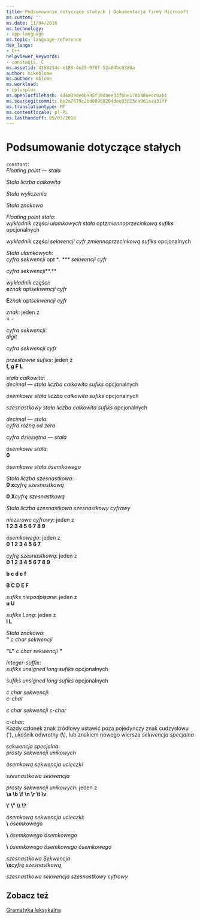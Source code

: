 ```yaml
---
title: Podsumowanie dotyczące stałych | Dokumentacja firmy Microsoft
ms.custom: ''
ms.date: 11/04/2016
ms.technology:
- cpp-language
ms.topic: language-reference
dev_langs:
- C++
helpviewer_keywords:
- constants, C
ms.assetid: 4158234c-e189-4e25-970f-52a04bc6380a
author: mikeblome
ms.author: mblome
ms.workload:
- cplusplus
ms.openlocfilehash: 4d4a39de6b995f30daee33f6be178b486ecc0ab1
ms.sourcegitcommit: be2a7679c2bd80968204dee03d13ca961eaa31ff
ms.translationtype: MT
ms.contentlocale: pl-PL
ms.lasthandoff: 05/03/2018
---
```

# <a name="summary-of-constants"></a>Podsumowanie dotyczące stałych
`constant`:  
 *Floating point — stała*  
  
 *Stała liczba całkowita*  
  
 *Stała wyliczenia*  
  
 *Stała znakowa*  
  
 *Floating point stała*:  
 *wykładnik części ułamkowych stała* opt*zmiennoprzecinkową sufiks* opcjonalnych  
  
 *wykładnik części sekwencji cyfr zmiennoprzecinkową sufiks* opcjonalnych  
  
 *Stała ułamkowych*:  
 *cyfra sekwencji* opt **. *** sekwencji cyfr*  
  
 *cyfra sekwencji***.**   
  
 *wykładnik części*:  
 **e***znak* opt*sekwencji cyfr*   
  
 **E***znak* opt*sekwencji cyfr*   
  
 *znak*: jeden z  
 **+ -**  
  
 *cyfra sekwencji*:  
 *digit*  
  
 *cyfra sekwencji cyfr*  
  
 *przestawne sufiks*: jeden z  
 **f, g F L**  
  
 *stała całkowita*:  
 *decimal — stała liczba całkowita sufiks* opcjonalnych  
  
 *ósemkowe stała liczba całkowita sufiks* opcjonalnych  
  
 *szesnastkowy stała liczba całkowita sufiks* opcjonalnych  
  
 *decimal — stała*:  
 *cyfra różną od zera*  
  
 *cyfra dziesiętna — stała*  
  
 *ósemkowe stała*:  
 **0**  
  
 *ósemkowe stała ósemkowego*  
  
 *Stała liczba szesnastkowa*:  
 **0 x***cyfrę szesnastkową*   
  
 **0 X***cyfrę szesnastkową*   
  
 *Stała liczba szesnastkowa szesnastkowy cyfrowy*  
  
 *niezerowe cyfrowy*: jeden z  
 **1 2 3 4 5 6 7 8 9**  
  
 *ósemkowego*: jeden z  
 **0 1 2 3 4 5 6 7**  
  
 *cyfrę szesnastkową*: jeden z  
 **0 1 2 3 4 5 6 7 8 9**  
  
 **b c d e f**  
  
 **B C D E F**  
  
 *sufiks niepodpisane*: jeden z  
 **u U**  
  
 *sufiks Long*: jeden z  
 **l L**  
  
 *Stała znakowa*:  
 **"** *c char sekwencji*  
  
 **"L"** *c char sekwencji* **"**  
  
 *integer-suffix*:  
 *sufiks unsigned long sufiks* opcjonalnych  
  
 *sufiks unsigned long sufiks* opcjonalnych  
  
 *c char sekwencji*:  
 *c-char*  
  
 *c char sekwencji c-char*  
  
 *c-char*:  
 Każdy członek znak źródłowy ustawić poza pojedynczy znak cudzysłowu ('), ukośnik odwrotny (**\\**), lub znakiem nowego wiersza *sekwencja specjalna*  
  
 *sekwencja specjalna*:  
 *prosty sekwencji unikowych*  
  
 *ósemkową sekwencja ucieczki*  
  
 *szesnastkowa sekwencja*  
  
 *prosty sekwencji unikowych*: jeden z  
 **\a \b \f \n \r \t \v**  
  
 **\\' \\" \\\ \\?**  
  
 *ósemkową sekwencja ucieczki*:  
 **\\** *ósemkowego*  
  
 **\\** *ósemkowego ósemkowego*  
  
 **\\** *ósemkowego ósemkowego ósemkowego*  
  
 *szesnastkowa Sekwencja*:  
 **\x***cyfrę szesnastkową*   
  
 *szesnastkowa sekwencja szesnastkowy cyfrowy*  
  
## <a name="see-also"></a>Zobacz też  
 [Gramatyka leksykalna](../c-language/lexical-grammar.md)